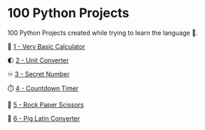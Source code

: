 # 100 Python Projects

100 Python Projects created while trying to learn the language 🐍.

🧮 [1 - Very Basic Calculator](https://github.com/peterbikes/100_Python_Projects/tree/main/1%20-%20Basic%20Calculator)

🌓 [2 - Unit Converter](https://github.com/peterbikes/100_Python_Projects/tree/main/2%20-%20Unit%20Converter)

♾️ [3 - Secret Number](https://github.com/peterbikes/100_Python_Projects/tree/main/3%20-%20Secret%20Number%20Game)

⏱️ [4 - Countdown Timer](https://github.com/peterbikes/100_Python_Projects/tree/main/4%20-%20Countdown%20Timer)

🧻 [5 - Rock Paper Scissors](https://github.com/peterbikes/100_Python_Projects/tree/main/5%20-%20Rock%20Paper%20Scissors)

🐷 [6 - Pig Latin Converter](https://github.com/peterbikes/100_Python_Projects/tree/main/6%20-%20Pig%20Latin%20Converter)
